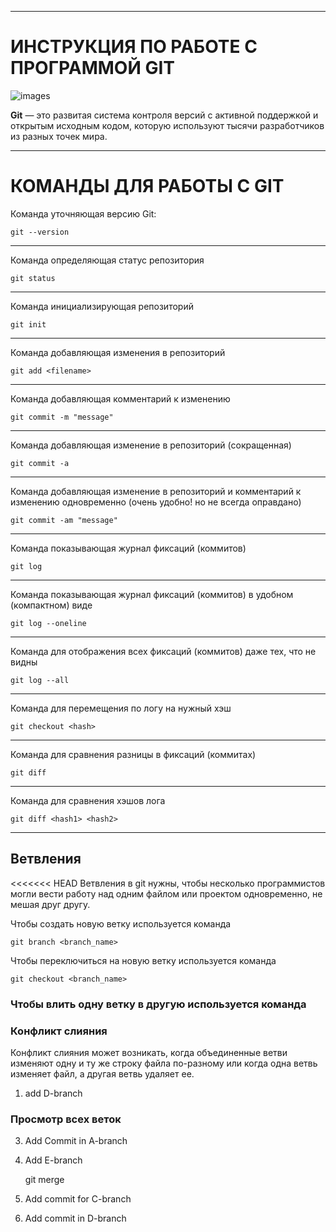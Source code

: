 ***
# ИНСТРУКЦИЯ ПО РАБОТЕ С ПРОГРАММОЙ GIT

![images](https://renovacloud.com/wp-content/uploads/2020/09/logo_15-1.png)

**Git** — это развитая система контроля версий с активной поддержкой и открытым исходным кодом, которую используют тысячи разработчиков из разных точек мира.

***

# КОМАНДЫ ДЛЯ РАБОТЫ С GIT

Команда уточняющая версию Git:

    git --version

***

Команда определяющая статус репозитория

    git status
***

Команда инициализирующая репозиторий

    git init
***

Команда добавляющая изменения в репозиторий

    git add <filename>
***

Команда добавляющая комментарий к изменению

    git commit -m "message"

***

Команда добавляющая изменение в репозиторий (сокращенная)

    git commit -a
***

Команда добавляющая изменениe в репозиторий и комментарий к изменению одновременно (очень удобно! но не всегда оправдано) 

    git commit -am "message"
***

Команда показывающая журнал фиксаций (коммитов) 

    git log
***

Команда показывающая журнал фиксаций (коммитов) в удобном (компактном) виде

    git log --oneline
***

Команда для отображения всех фиксаций (коммитов) даже тех, что не видны

    git log --all
***

Команда для перемещения по логу на нужный хэш

    git checkout <hash>
***

Команда для сравнения разницы в фиксаций (коммитах)

    git diff

***

Команда для сравнения хэшов лога

    git diff <hash1> <hash2>
 
 ***

## Ветвления


<<<<<<< HEAD
Ветвления в git нужны, чтобы несколько программистов могли вести работу над одним файлом или проектом одновременно, не мешая друг другу. 

Чтобы создать новую ветку используется команда

	git branch <branch_name>

Чтобы переключиться на новую ветку используется команда

	git checkout <branch_name>

### Чтобы влить одну ветку в другую используется команда

### Конфликт слияния 

Конфликт слияния может возникать, когда объединенные ветви изменяют одну и ту же строку файла по-разному или когда одна ветвь изменяет файл, а другая ветвь удаляет ее. 

1. add D-branch

### Просмотр всех веток

3. Add Commit in A-branch
4. Add E-branch











    git merge

6. Add commit for C-branch

2. Add commit in D-branch